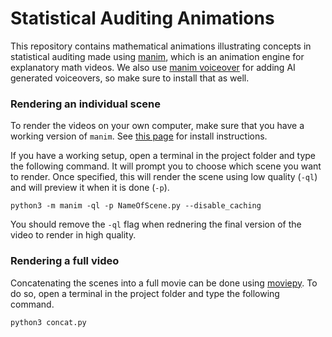 # Statistical Auditing Animations

This repository contains mathematical animations illustrating concepts in statistical auditing made using [manim](https://github.com/ManimCommunity/manim), which is an animation engine for explanatory math videos. We also use [manim voiceover](https://voiceover.manim.community/en/stable/index.html) for adding AI generated voiceovers, so make sure to install that as well.

### Rendering an individual scene

To render the videos on your own computer, make sure that you have a working version of `manim`. See [this page](https://docs.manim.community/en/stable/installation.html) for install instructions.

If you have a working setup, open a terminal in the project folder and type the following command. It will prompt you to choose which scene you want to render. Once specified, this will render the scene using low quality (`-ql`) and will preview it when it is done (`-p`).

```
python3 -m manim -ql -p NameOfScene.py --disable_caching
```

You should remove the `-ql` flag when rednering the final version of the video to render in high quality.

### Rendering a full video

Concatenating the scenes into a full movie can be done using [moviepy](https://www.google.com/search?client=safari&rls=en&q=moviepy&ie=UTF-8&oe=UTF-8). To do so, open a terminal in the project folder and type the following command.

```
python3 concat.py
```
